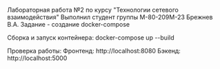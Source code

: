 Лабораторная работа №2 по курсу "Технологии сетевого взаимодействия"
Выполнил студент группы М-80-209М-23 Брежнев В.А.
Задание - создание docker-compose

Сборка и запуск контейнера: docker-compose up --build

Проверка работы:
Фронтенд: http://localhost:8080
Бэкенд: http://localhost:5000
